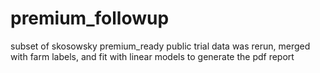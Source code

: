 # premium_followup
subset of skosowsky premium_ready public trial data was rerun, merged with farm labels, and fit with linear models to generate the pdf report

